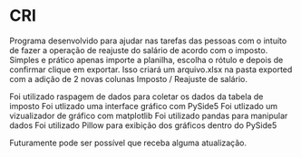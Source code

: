 # CRI
Programa desenvolvido para ajudar nas tarefas das pessoas com o intuíto de fazer a operação de reajuste do salário de acordo com o imposto.
Simples e prático apenas importe a planilha, escolha o rótulo e depois de confirmar clique em exportar.
Isso criará um arquivo.xlsx na pasta exported com a adição de 2 novas colunas
Imposto / Reajuste de salário.

Foi utilizado raspagem de dados para coletar os dados da tabela de imposto
Foi utlizado uma interface gráfico com PySide5
Foi utlizado um vizualizador de gráfico com matplotlib
Foi utilizado pandas para manipular dados
Foi utilizado Pillow para exibição dos gráficos dentro do PySide5

Futuramente pode ser possível que receba alguma atualização.
